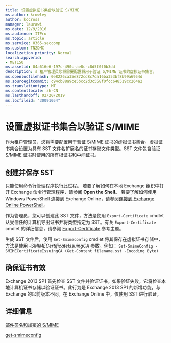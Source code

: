 ```yaml
---
title: 设置虚拟证书集合以验证 S/MIME
ms.author: krowley
author: kccross
manager: laurawi
ms.date: 12/9/2016
ms.audience: ITPro
ms.topic: article
ms.service: O365-seccomp
ms.custom: TN2DMC
localization_priority: Normal
search.appverid:
- MET150
ms.assetid: 04a616e6-197c-490c-ae8c-c8d5f0f0b3dd
description: s 租户管理员您将需要配置将用于验证 S/MIME 证书的虚拟证书集合。
ms.openlocfilehash: 0e8226ca35e872cd8c7da16ba353bf8b99a6954d
ms.sourcegitcommit: c94cb88a9ce5bcc2d3c558f0fcc648519cc264a2
ms.translationtype: MT
ms.contentlocale: zh-CN
ms.lasthandoff: 02/20/2019
ms.locfileid: "30091054"
---
```

# <a name="set-up-virtual-certificate-collection-to-validate-smime"></a>设置虚拟证书集合以验证 S/MIME

作为租户管理员，您将需要配置用于验证 S/MIME 证书的虚拟证书集合。虚拟证书集合设置为具有 SST 文件名扩展名的证书存储文件类型。SST 文件包含验证 S/MIME 证书时使用的所有根证书和中间证书。
  
## <a name="create-and-save-an-sst"></a>创建并保存 SST
<a name="sectionSection0"> </a>

只能使用命令行管理程序执行此过程。 若要了解如何在本地 Exchange 组织中打开 Exchange 命令行管理程序，请参阅 **Open the Shell**。 若要了解如何使用 Windows PowerShell 连接到 Exchange Online，请参阅[连接到 Exchange Online PowerShell](https://go.microsoft.com/fwlink/p/?linkid=396554)。
  
作为管理员，您可以创建此 SST 文件，方法是使用  `Export-Certificate` cmdlet 从受信任的计算机导出证书并将类型指定为 SST。有关  `Export-Certificate` cmdlet 的详细信息，请参阅 [Export-Certificate](https://docs.microsoft.com/en-us/powershell/module/pkiclient/export-certificate?view=win10-ps) 参考主题。 
  
生成 SST 文件后，使用  `Set-Smimeconfig` cmdlet 将其保存在虚拟证书存储中，方法是使用  _-SMIMECertificateIssuingCA_ 参数。例如：  `Set-SmimeConfig -SMIMECertificateIssuingCA (Get-Content filename.sst -Encoding Byte)`
  
## <a name="ensuring-a-certificate-is-valid"></a>确保证书有效
<a name="sectionSection1"> </a>

Exchange 2013 SP1 首先检查 SST 文件并验证证书。如果验证失败，它将检查本地计算机证书存储以验证证书。此行为是 Exchange 2013 SP1 的新增功能，与 Exchange 的以前版本不同。在 Exchange Online 中，仅使用 SST 进行验证。
  
## <a name="more-information"></a>详细信息
<a name="sectionSection2"> </a>

[邮件签名和加密的 S/MIME](s-mime-for-message-signing-and-encryption.md)
  
[get-smimeconfig](http://technet.microsoft.com/library/4b29fa89-0840-4fe9-8885-019fcef2e02b.aspx)
  

